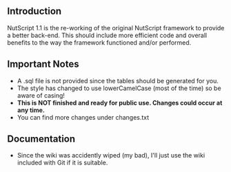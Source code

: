 ## Introduction
NutScript 1.1 is the re-working of the original NutScript framework to provide a better back-end. This should include more efficient code and overall benefits to the way the framework functioned and/or performed.

## Important Notes
* A .sql file is not provided since the tables should be generated for you.
* The style has changed to use lowerCamelCase (most of the time) so be aware of casing!
* **This is NOT finished and ready for __public__ use. Changes could occur at any time.**
* You can find more changes under changes.txt

## Documentation
* Since the wiki was accidently wiped (my bad), I'll just use the wiki included with Git if it is suitable.
